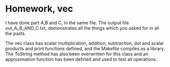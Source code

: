 Homework, vec
======
I have done part A,B and C, in the same file. The output file out\_A\_B\_AND\_C.txt, demonstrates all the things which you asked for in all the pasts.


The vec class has scalar multiplication, addition, subtraction, dot and scalar products and print functions defined, and the Makefile compiles as a library. The ToString method has also been overwritten for this class and an approximation function has been defined and used to test all operations.
